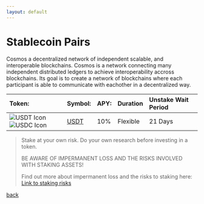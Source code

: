 ```yaml
---
layout: default
---
```



# Stablecoin Pairs

Cosmos a decentralized network of independent scalable, and interoperable blockchains. Cosmos is a network connecting many independent distributed ledgers to achieve interoperability accross blockchains. Its goal is to create a network of blockchains where each participant is able to communicate with eachother in a decentralized way.



|    Token:    |    Symbol:   |       APY:        |     Duration     | Unstake Wait Period |
|:-------------|:-------------|:------------------|:-----------------|:--------------------|
|    ![USDT Icon](https://latinumfinance.github.io/assets/images/usdticonlogo.png)![USDC Icon](https://latinumfinance.github.io/assets/images/usdciconlogo.png)    |     [USDT](./usdt)     |       10%         |     Flexible     | 21 Days |


> Stake at your own risk. Do your own research before investing in a token.
>
> BE AWARE OF IMPERMANENT LOSS AND THE RISKS INVOLVED WITH STAKING ASSETS! 
> 
> Find out more about impermanent loss and the risks to staking here: [Link to staking risks](./Atom)
>

[back](./)

